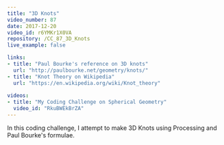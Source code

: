 ```yaml
---
title: "3D Knots"
video_number: 87
date: 2017-12-20
video_id: r6YMKr1X0VA
repository: /CC_87_3D_Knots
live_example: false

links:
- title: "Paul Bourke's reference on 3D knots"
  url: "http://paulbourke.net/geometry/knots/"
- title: "Knot Theory on Wikipedia"
  url: "https://en.wikipedia.org/wiki/Knot_theory"
    
videos:
- title: "My Coding Challenge on Spherical Geometry"
  video_id: "RkuBWEkBrZA"
---
```


In this coding challenge, I attempt to make 3D Knots using Processing and Paul Bourke's formulae.
